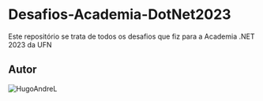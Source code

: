 # Desafios-Academia-DotNet2023
Este repositório se trata de todos os desafios que fiz para a Academia .NET 2023 da UFN

## Autor
![HugoAndreL](https://avatars.githubusercontent.com/u/66370123?v=4)
